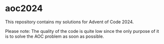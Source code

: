 # aoc2024

This repository contains my solutions for Advent of Code 2024.

Please note: The quality of the code is quite low since the only purpose of it is to solve the AOC problem as soon as possible.
